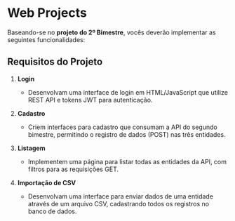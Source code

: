 # Web Projects

Baseando-se no **projeto do 2º Bimestre**, vocês deverão implementar as seguintes funcionalidades:

## Requisitos do Projeto

1. **Login**
   - Desenvolvam uma interface de login em HTML/JavaScript que utilize REST API e tokens JWT para autenticação.

2. **Cadastro**
   - Criem interfaces para cadastro que consumam a API do segundo bimestre, permitindo o registro de dados (POST) nas três entidades.

3. **Listagem**
   - Implementem uma página para listar todas as entidades da API, com filtros para as requisições GET.

4. **Importação de CSV**
   - Desenvolvam uma interface para enviar dados de uma entidade através de um arquivo CSV, cadastrando todos os registros no banco de dados.
